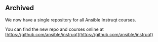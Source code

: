 ## Archived

We now have a single repository for all Ansible Instruqt courses.

You can find the new repo and courses online at [https://github.com/ansible/instruqt](https://github.com/ansible/instruqt)

